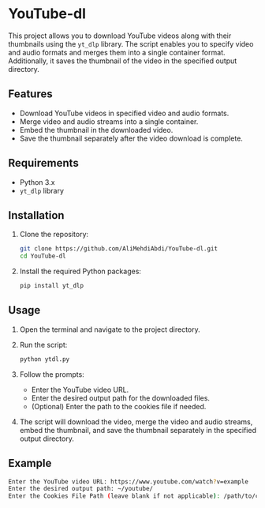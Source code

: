 # YouTube-dl

This project allows you to download YouTube videos along with their thumbnails using the `yt_dlp` library. The script enables you to specify video and audio formats and merges them into a single container format. Additionally, it saves the thumbnail of the video in the specified output directory.

## Features

- Download YouTube videos in specified video and audio formats.
- Merge video and audio streams into a single container.
- Embed the thumbnail in the downloaded video.
- Save the thumbnail separately after the video download is complete.

## Requirements

- Python 3.x
- `yt_dlp` library

## Installation

1. Clone the repository:

    ```sh
    git clone https://github.com/AliMehdiAbdi/YouTube-dl.git
    cd YouTube-dl
    ```

2. Install the required Python packages:

    ```sh
    pip install yt_dlp
    ```

## Usage

1. Open the terminal and navigate to the project directory.

2. Run the script:

    ```sh
    python ytdl.py
    ```

3. Follow the prompts:

    - Enter the YouTube video URL.
    - Enter the desired output path for the downloaded files.
    - (Optional) Enter the path to the cookies file if needed.

4. The script will download the video, merge the video and audio streams, embed the thumbnail, and save the thumbnail separately in the specified output directory.

## Example

```sh
Enter the YouTube video URL: https://www.youtube.com/watch?v=example
Enter the desired output path: ~/youtube/
Enter the Cookies File Path (leave blank if not applicable): /path/to/cookies.txt
